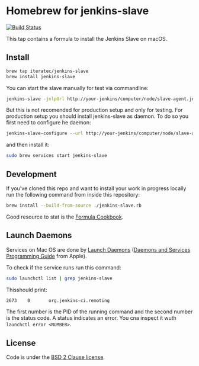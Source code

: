 # Homebrew for jenkins-slave

[![Build Status](https://img.shields.io/travis/riboseinc/homebrew-jenkins-slave?logo=Travis&style=flat-square&branch=master)](https://travis-ci.org/riboseinc/homebrew-jenkins-slave)

This tap contains a formula to install the Jenkins Slave on macOS.

## Install

```sh
brew tap iteratec/jenkins-slave
brew install jenkins-slave
```

You can start the slave manually for test via commandline:

```sh
jenkins-slave -jnlpUrl http://your-jenkins/computer/node/slave-agent.jnlp -secret 9...b
```

But this is not recomended for production setup and only for testing. For production setup you should install jenkins-slave as daemon. To do so you first need to configure he daemon:

```sh
jenkins-slave-configure --url http://your-jenkins/computer/node/slave-agent.jnlp --secret ******
```

and then install it:

```sh
sudo brew services start jenkins-slave
```

## Development

If you've cloned this repo and want to install your work in progress locally run the following command from inside this repository:

```sh
brew install --build-from-source ./jenkins-slave.rb
```

Good resource to stat is the [Formula Cookbook][cookbook].

## Launch Daemons

Services on Mac OS are done by [Launch Daemons][launch-daemons] ([Daemons and Services Programming Guide][launch-daemons-apple] from Apple).

To check if the service runs run this command:

```sh
sudo launchctl list | grep jenkins-slave
```

Thisshould print:

```sh
2673    0       org.jenkins-ci.remoting
```

The first number is the PID of the running command and the second number is the status code. A status indicates an error. You cna inspect it wuth `launchctl error <NUMBER>`.

## License

Code is under the [BSD 2 Clause license][license].

[cookbook]:             https://github.com/Homebrew/brew/blob/master/docs/Formula-Cookbook.md
[launch-daemons]:       http://www.launchd.info/
[launch-daemons-apple]: https://developer.apple.com/library/content/documentation/MacOSX/Conceptual/BPSystemStartup/Chapters/CreatingLaunchdJobs.html
[license]:              https://github.com/Homebrew/brew/tree/master/LICENSE.txt

